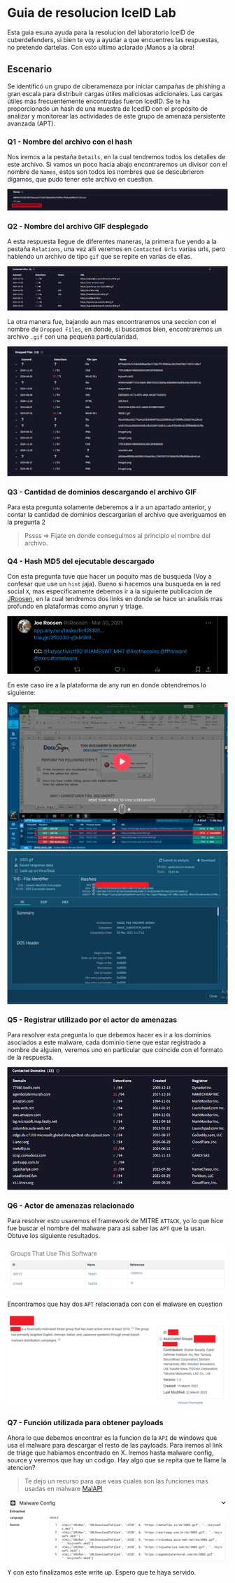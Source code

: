 # Guia de resolucion IceID Lab

Esta guia esuna ayuda para la resolucion del laboratorio IceID de cuberdefenders, si bien te voy a ayudar a que encuentres las respuestas, no pretendo dartelas. Con esto ultimo aclarado ¡Manos a la obra!

## Escenario

Se identificó un grupo de ciberamenaza por iniciar campañas de phishing a gran escala para distribuir cargas útiles maliciosas adicionales. Las cargas útiles más frecuentemente encontradas fueron IcedID. Se te ha proporcionado un hash de una muestra de IcedID con el propósito de analizar y monitorear las actividades de este grupo de amenaza persistente avanzada (APT).

### Q1 - Nombre del archivo con el hash

Nos iremos a la pestaña `Details`, en la cual tendremos todos los detalles de este archivo. Si vamos un poco hacia abajo encontraremos un divisor con el nombre de `Names`, estos son todos los nombres que se descubrieron digamos, que pudo tener este archivo en cuestion.

![Ice-1](../../assets/Cyberdefnders/Threat%20Intel/IceID/ice1.png)

### Q2 - Nombre del archivo GIF desplegado

A esta respuesta llegue de diferentes maneras, la primera fue yendo a la pestaña `Relations`, una vez alli veremos en `Contacted Urls` varias urls, pero habiendo un archivo de tipo `gif` que se repite en varias de ellas.

![Ice-2](../../assets/Cyberdefnders/Threat%20Intel/IceID/ice2.png)

La otra manera fue, bajando aun mas encontraremos una seccion con el nombre de `Dropped Files`, en donde, si buscamos bien, encontraremos un archivo `.gif` con una pequeña particularidad.

![Ice-3](../../assets/Cyberdefnders/Threat%20Intel/IceID/ice3.png)

### Q3 - Cantidad de dominios descargando el archivo GIF

Para esta pregunta solamente deberemos a ir a un apartado anterior, y contar la cantidad de dominios descargarian el archivo que averiguamos en la pregunta 2

> Pssss => Fijate en donde conseguimos al principio el nombre del archivo.

### Q4 - Hash MD5 del ejecutable descargado

Con esta pregunta tuve que hacer un poquito mas de busqueda (Voy a confesar que use un `hint` jaja). Bueno si hacemos una busqueda en la red social `X`, mas especificamente debemos ir a la siguiente publicacion de [JRoosen](https://x.com/JRoosen/status/1376994339281309699), en la cual tendremos dos links en donde se hace un analisis mas profundo en plataformas como anyrun y triage.

![Ice-4](../../assets/Cyberdefnders/Threat%20Intel/IceID/ice4.png)

En este caso ire a la plataforma de any run en donde obtendremos lo siguiente:

![Ice-5](../../assets/Cyberdefnders/Threat%20Intel/IceID/ice5.png)
![Ice-6](../../assets/Cyberdefnders/Threat%20Intel/IceID/ice6.png)

### Q5 - Registrar utilizado por el actor de amenazas

Para resolver esta pregunta lo que debemos hacer es ir a los dominios asociados a este malware, cada dominio tiene que estar registrado a nombre de alguien, veremos uno en particular que coincide con el formato de la respuesta.

![Ice-7](../../assets/Cyberdefnders/Threat%20Intel/IceID/ice7.png)

### Q6 - Actor de amenazas relacionado

Para resolver esto usaremos el framework de MITRE `ATT&CK`, yo lo que hice fue buscar el nombre del malware para asi saber las `APT` que la usan. Obtuve los siguiente resultados.

![Ice-8](../../assets/Cyberdefnders/Threat%20Intel/IceID/ice8.png)

Encontramos que hay dos `APT` relacionada con con el malware en cuestion

![Ice-9](../../assets/Cyberdefnders/Threat%20Intel/IceID/ice9.png)

### Q7 - Función utilizada para obtener payloads

Ahora lo que debemos encontrar es la funcion de la `API` de windows que usa el malware para descargar el resto de las payloads. Para iremos al link de triage que habiamos encontrado en X. Iremos hasta malware config, source y veremos que hay un codigo. Hay algo que se repita que te llame la atencion?

> Te dejo un recurso para que veas cuales son las funciones mas usadas en malware [MalAPI](https://malapi.io/)

![Ice-10](../../assets/Cyberdefnders/Threat%20Intel/IceID/ice10.png)

Y con esto finalizamos este write up. Espero que te haya servido.
